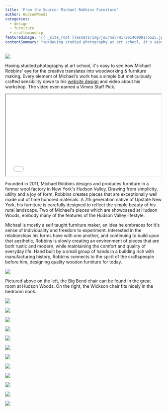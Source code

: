 ```yaml
---
title: 'From the Source: Michael Robbins Furniture'
author: HudsonWoods
categories:
  - design
  - furniture
  - craftsmanship
featuredImage: '{{ _site_root }}assets/img/journal/W1-20140909175525.jpg'
contentSummary: "<p>Having studied photography at art school, it's easy to see how Michael Robbins' eye for the creative translates into woodworking & furniture making. Every element of Michael's work has a simple but meticulously crafted sensibility down to his website design and video about his workshop. The video even earned a Vimeo staff pick.</p>"
---
```

<p><img src="/assets/img/journal/1-20140908134111.jpg"></p><p>Having studied photography at art school, it's easy to see how Michael Robbins' eye for the creative translates into woodworking & furniture making. Every element of Michael's work has a simple but&nbsp;meticulously crafted sensibility down to his&nbsp;<a href="http://www.mchlrbbns.com/" target="_blank">website design</a> and video about his workshop. The video even earned a Vimeo Staff Pick.&nbsp;</p><iframe src="//player.vimeo.com/video/103684916" width="500" height="263" webkitallowfullscreen="" mozallowfullscreen="" allowfullscreen=""></iframe><p>Founded in 2011, Michael Robbins designs and produces furniture in a former wool factory in New York's Hudson Valley.  Drawing from simplicity, utility and a joy of form, Robbins creates pieces that are exceptionally well made out of time honored materials.  A 7th generation native of Upstate New York, his furniture is carefully designed to reflect the simple beauty of his rural landscape. Two of Michael's pieces which are showcased at Hudson Woods, embody many of the features of the Hudson Valley lifestyle.&nbsp;</p><p>Michael is mostly a self taught furniture maker, an idea he embraces for it's sense of individuality and freedom to experiment. Interested in the relationships his forms have with one another, and continuing to build upon that aesthetic, Robbins is slowly creating an environment of pieces that are both rustic and modern, while maintaining the comfort and quality of everyday life. Hand built by a small group of hands in a building rich with manufacturing history, Robbins connects to the spirit of the craftspeople before him, designing quality wooden furniture for today.</p><p><img src="http://hudsonwoods.com/assets/img/journal/2-20140908133812.jpg" style="font-family: 'Open Sans', 'Helvetica Neue', Arial, sans-serif;"></p><p>Pictured above on the left, the Big Bend chair can be found in the great room at Hudson Woods. On the right,&nbsp;the Wickson chair fits nicely in the bedroom nook.</p><p><img src="/assets/img/journal/B4-20140908145603.jpg"></p><p><img src="/assets/img/journal/B3-20140908145621.jpg"></p><p><img src="/assets/img/journal/B1.jpg"></p><p><img src="/assets/img/journal/B2.jpg"></p><p><img src="/assets/img/journal/W1.jpg"></p><p><img src="/assets/img/journal/W2.jpg"></p><p><img src="/assets/img/journal/W3.jpg"></p><p><img src="/assets/img/journal/T1.jpg"></p><p><img src="/assets/img/journal/T2.jpg"></p><p><img src="/assets/img/journal/T3.jpg"></p><p><img src="/assets/img/journal/T4.jpg"></p><p><img src="/assets/img/journal/T5.jpg"></p>